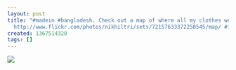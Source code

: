 ```yaml
---
layout: post
title: "#madein #bangladesh. Check out a map of where all my clothes were manufactured:
  http://www.flickr.com/photos/nikhiltri/sets/72157633372250545/map/ #inprogress #wiwt"
created: 1367514320
tags: []
---
```

![](http://25.media.tumblr.com/9093adfc310d982e0c18d2e23380dfe9/tumblr_mm6kswhL1z1rsr8w3o1_500.jpg)


